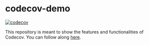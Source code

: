 # codecov-demo
[![codecov](https://codecov.io/gh/tjzegmott/codecov-demo/branch/main/graph/badge.svg?token=D1SQ3D96AJ)](https://codecov.io/gh/tjzegmott/codecov-demo)

This repository is meant to show the features and functionalities of Codecov. You can follow along [here](https://docs.codecov.com/docs/codecov-tutorial).

